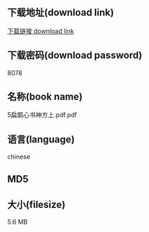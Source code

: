 ## 下载地址(download link)
[下载链接 download link](https://voluble-croquembouche-d321dc.netlify.app/?s=5%E6%89%81%E9%B9%8A%E5%BF%83%E4%B9%A6%E7%A5%9E%E6%96%B9%E4%B8%8A.pdf)

## 下载密码(download password)
8078

## 名称(book name)
5扁鹊心书神方上.pdf.pdf

## 语言(language)
chinese

## MD5


## 大小(filesize)
5.6 MB
